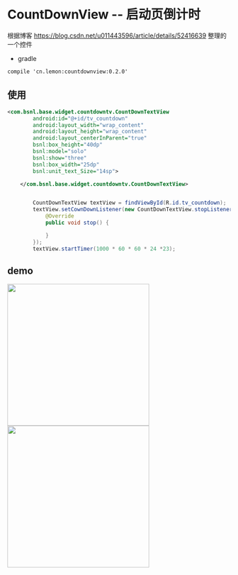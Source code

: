 # CountDownView -- 启动页倒计时

根据博客
https://blog.csdn.net/u011443596/article/details/52416639
整理的一个控件

 - gradle

```
compile 'cn.lemon:countdownview:0.2.0'
```

## 使用
```xml
<com.bsnl.base.widget.countdowntv.CountDownTextView
        android:id="@+id/tv_countdown"
        android:layout_width="wrap_content"
        android:layout_height="wrap_content"
        android:layout_centerInParent="true"
        bsnl:box_height="40dp"
        bsnl:model="solo"
        bsnl:show="three"
        bsnl:box_width="25dp"
        bsnl:unit_text_Size="14sp">

    </com.bsnl.base.widget.countdowntv.CountDownTextView>
```

```java

        CountDownTextView textView = findViewById(R.id.tv_countdown);
        textView.setCownDownListener(new CountDownTextView.stopListener() {
            @Override
            public void stop() {

            }
        });
        textView.startTimer(1000 * 60 * 60 * 24 *23);
```

## demo

<image src="demo.jpg" width="320" heigh="564"/>
<image src="demo2.jpg" width="320" heigh="564"/>
